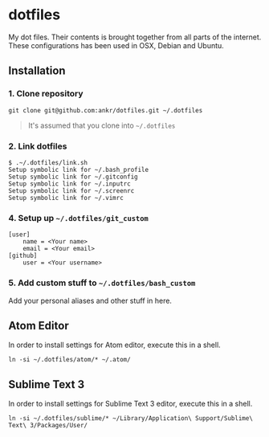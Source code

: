 # dotfiles

My dot files. Their contents is brought together from all parts of the internet.
These configurations has been used in OSX, Debian and Ubuntu.

## Installation

### 1. Clone repository
```git clone git@github.com:ankr/dotfiles.git ~/.dotfiles```
> It's assumed that you clone into `~/.dotfiles`

### 2. Link dotfiles
```
$ .~/.dotfiles/link.sh
Setup symbolic link for ~/.bash_profile
Setup symbolic link for ~/.gitconfig
Setup symbolic link for ~/.inputrc
Setup symbolic link for ~/.screenrc
Setup symbolic link for ~/.vimrc
```

### 4. Setup up `~/.dotfiles/git_custom`
```
[user]
	name = <Your name>
	email = <Your email>
[github]
	user = <Your username>
```

### 5. Add custom stuff to `~/.dotfiles/bash_custom`
Add your personal aliases and other stuff in here.

## Atom Editor
In order to install settings for Atom editor, execute this in a shell.
```
ln -si ~/.dotfiles/atom/* ~/.atom/
```

## Sublime Text 3
In order to install settings for Sublime Text 3 editor, execute this in a shell.
```
ln -si ~/.dotfiles/sublime/* ~/Library/Application\ Support/Sublime\ Text\ 3/Packages/User/
```
